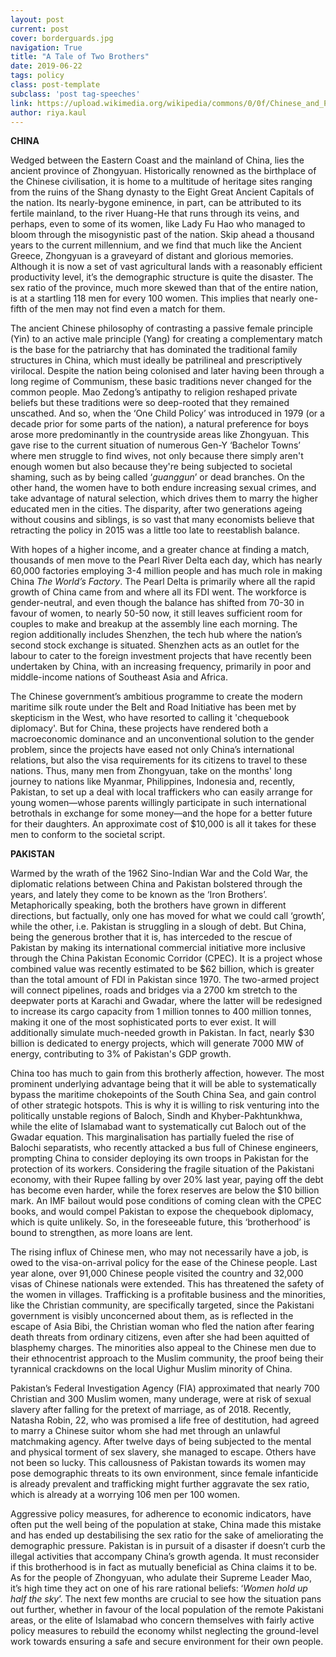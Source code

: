 ```yaml
---
layout: post
current: post
cover: borderguards.jpg
navigation: True
title: "A Tale of Two Brothers"
date: 2019-06-22
tags: policy
class: post-template
subclass: 'post tag-speeches'
link: https://upload.wikimedia.org/wikipedia/commons/0/0f/Chinese_and_Pakistan_border_guards_at_Khunjerab_Pass_IMG_7721_Karakoram_Highway.jpg
author: riya.kaul
---
```

**CHINA**

Wedged between the Eastern Coast and the mainland of China, lies the ancient province of Zhongyuan. Historically renowned as the birthplace of the Chinese civilisation, it is home to a multitude of heritage sites ranging from the ruins of the Shang dynasty to the Eight Great Ancient Capitals of the nation. Its nearly-bygone eminence, in part, can be attributed to its fertile mainland, to the river Huang-He that runs through its veins, and perhaps, even to some of its women, like Lady Fu Hao who managed to bloom through the misogynistic past of the nation. Skip ahead a thousand years to the current millennium, and we find that much like the Ancient Greece, Zhongyuan is a graveyard of distant and glorious memories. Although it is now a set of vast agricultural lands with a reasonably efficient productivity level, it’s the demographic structure is quite the disaster. The sex ratio of the province, much more skewed than that of the entire nation, is at a startling 118 men for every 100 women. This implies that nearly one-fifth of the men may not find even a match for them.

  

The ancient Chinese philosophy of contrasting a passive female principle (Yin) to an active male principle (Yang) for creating a complementary match is the base for the patriarchy that has dominated the traditional family structures in China, which must ideally be patrilineal and prescriptively virilocal. Despite the nation being colonised and later having been through a long regime of Communism, these basic traditions never changed for the common people. Mao Zedong’s antipathy to religion reshaped private beliefs but these traditions were so deep-rooted that they remained unscathed. And so, when the ‘One Child Policy’ was introduced in 1979 (or a decade prior for some parts of the nation), a natural preference for boys arose more predominantly in the countryside areas like Zhongyuan. This gave rise to the current situation of numerous Gen-Y ‘Bachelor Towns’ where men struggle to find wives, not only because there simply aren't enough women but also because they're being subjected to societal shaming, such as by being called ‘*guanggun*’ or dead branches. On the other hand, the women have to both endure increasing sexual crimes, and take advantage of natural selection, which drives them to marry the higher educated men in the cities. The disparity, after two generations ageing without cousins and siblings, is so vast that many economists believe that retracting the policy in 2015 was a little too late to reestablish balance.

  

With hopes of a higher income, and a greater chance at finding a match, thousands of men move to the Pearl River Delta each day, which has nearly 60,000 factories employing 3-4 million people and has much role in making China *The World’s Factory*. The Pearl Delta is primarily where all the rapid growth of China came from and where all its FDI went. The workforce is gender-neutral, and even though the balance has shifted from 70-30 in favour of women, to nearly 50-50 now, it still leaves sufficient room for couples to make and breakup at the assembly line each morning. The region additionally includes Shenzhen, the tech hub where the nation’s second stock exchange is situated. Shenzhen acts as an outlet for the labour to cater to the foreign investment projects that have recently been undertaken by China, with an increasing frequency, primarily in poor and middle-income nations of Southeast Asia and Africa.

  

The Chinese government’s ambitious programme to create the modern maritime silk route under the Belt and Road Initiative has been met by skepticism in the West, who have resorted to calling it 'chequebook diplomacy'. But for China, these projects have rendered both a macroeconomic dominance and an unconventional solution to the gender problem, since the projects have eased not only China’s international relations, but also the visa requirements for its citizens to travel to these nations. Thus, many men from Zhongyuan, take on the months' long journey to nations like Myanmar, Philippines, Indonesia and, recently, Pakistan, to set up a deal with local traffickers who can easily arrange for young women―whose parents willingly participate in such international betrothals in exchange for some money―and the hope for a better future for their daughters. An approximate cost of $10,000 is all it takes for these men to conform to the societal script.

  

**PAKISTAN**

  

Warmed by the wrath of the 1962 Sino-Indian War and the Cold War, the diplomatic relations between China and Pakistan bolstered through the years, and lately they come to be known as the ‘Iron Brothers’. Metaphorically speaking, both the brothers have grown in different directions, but factually, only one has moved for what we could call ‘growth’, while the other, i.e. Pakistan is struggling in a slough of debt. But China, being the generous brother that it is, has interceded to the rescue of Pakistan by making its international commercial initiative more inclusive through the China Pakistan Economic Corridor (CPEC). It is a project whose combined value was recently estimated to be $62 billion, which is greater than the total amount of FDI in Pakistan since 1970. The two-armed project will connect pipelines, roads and bridges via a 2700 km stretch to the deepwater ports at Karachi and Gwadar, where the latter will be redesigned to increase its cargo capacity from 1 million tonnes to 400 million tonnes, making it one of the most sophisticated ports to ever exist. It will additionally simulate much-needed growth in Pakistan. In fact, nearly $30 billion is dedicated to energy projects, which will generate 7000 MW of energy, contributing to 3% of Pakistan's GDP growth.

  

China too has much to gain from this brotherly affection, however. The most prominent underlying advantage being that it will be able to systematically bypass the maritime chokepoints of the South China Sea, and gain control of other strategic hotspots. This is why it is willing to risk venturing into the politically unstable regions of Baloch, Sindh and Khyber-Pakhtunkhwa, while the elite of Islamabad want to systematically cut Baloch out of the Gwadar equation. This marginalisation has partially fueled the rise of Balochi separatists, who recently attacked a bus full of Chinese engineers, prompting China to consider deploying its own troops in Pakistan for the protection of its workers. Considering the fragile situation of the Pakistani economy, with their Rupee falling by over 20% last year, paying off the debt has become even harder, while the forex reserves are below the $10 billion mark. An IMF bailout would pose conditions of coming clean with the CPEC books, and would compel Pakistan to expose the chequebook diplomacy, which is quite unlikely. So, in the foreseeable future, this ‘brotherhood’ is bound to strengthen, as more loans are lent.

  

The rising influx of Chinese men, who may not necessarily have a job, is owed to the visa-on-arrival policy for the ease of the Chinese people. Last year alone, over 91,000 Chinese people visited the country and 32,000 visas of Chinese nationals were extended. This has threatened the safety of the women in villages. Trafficking is a profitable business and the minorities, like the Christian community, are specifically targeted, since the Pakistani government is visibly unconcerned about them, as is reflected in the escape of Asia Bibi, the Christian woman who fled the nation after fearing death threats from ordinary citizens, even after she had been aquitted of blasphemy charges. The minorities also appeal to the Chinese men due to their ethnocentrist approach to the Muslim community, the proof being their tyrannical crackdowns on the local Uighur Muslim minority of China.

  

Pakistan’s Federal Investigation Agency (FIA) approximated that nearly 700 Christian and 300 Muslim women, many underage, were at risk of sexual slavery after falling for the pretext of marriage, as of 2018. Recently, Natasha Robin, 22, who was promised a life free of destitution, had agreed to marry a Chinese suitor whom she had met through an unlawful matchmaking agency. After twelve days of being subjected to the mental and physical torment of sex slavery, she managed to escape. Others have not been so lucky. This callousness of Pakistan towards its women may pose demographic threats to its own environment, since female infanticide is already prevalent and trafficking might further aggravate the sex ratio, which is already at a worrying 106 men per 100 women.

  

Aggressive policy measures, for adherence to economic indicators, have often put the well being of the population at stake, China made this mistake and has ended up destabilising the sex ratio for the sake of ameliorating the demographic pressure. Pakistan is in pursuit of a disaster if doesn’t curb the illegal activities that accompany China’s growth agenda. It must reconsider if this brotherhood is in fact as mutually beneficial as China claims it to be. As for the people of Zhongyuan, who adulate their Supreme Leader Mao, it’s high time they act on one of his rare rational beliefs: ‘*Women hold up half the sky*’. The next few months are crucial to see how the situation pans out further, whether in favour of the local population of the remote Pakistani areas, or the elite of Islamabad who concern themselves with fairly active policy measures to rebuild the economy whilst neglecting the ground-level work towards ensuring a safe and secure environment for their own people.
